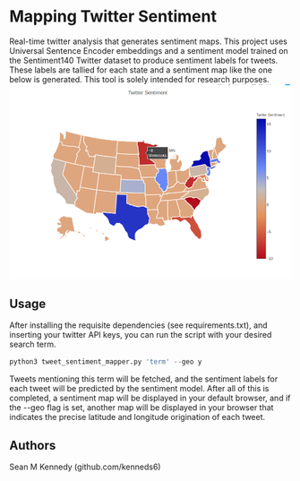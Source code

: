 # Mapping Twitter Sentiment

Real-time twitter analysis that generates sentiment maps.  This project uses Universal Sentence Encoder embeddings and a sentiment model trained on the Sentiment140 Twitter dataset to produce sentiment labels for tweets.  These labels are tallied for each state and a sentiment map like the one below is generated.  This tool is solely intended for research purposes.
<img src="sent_map.png"/>

## Usage

After installing the requisite dependencies (see requirements.txt), and inserting your twitter API keys, you can run the script with your desired search term.

```python
python3 tweet_sentiment_mapper.py 'term' --geo y
```

Tweets mentioning this term will be fetched, and the sentiment labels for each tweet will be predicted by the sentiment model.  After all of this is completed, a sentiment map will be displayed in your default browser, and if the --geo flag is set, another map will be displayed in your browser that indicates the precise latitude and longitude origination of each tweet.

## Authors
Sean M Kennedy (github.com/kenneds6)

